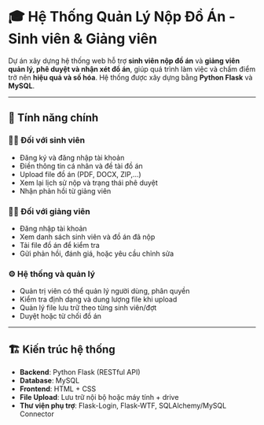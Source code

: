 # 🎓 Hệ Thống Quản Lý Nộp Đồ Án - Sinh viên & Giảng viên

Dự án xây dựng hệ thống web hỗ trợ **sinh viên nộp đồ án** và **giảng viên quản lý, phê duyệt và nhận xét đồ án**, giúp quá trình làm việc và chấm điểm trở nên **hiệu quả và số hóa**. Hệ thống được xây dựng bằng **Python Flask** và **MySQL**.

---

## 🚀 Tính năng chính

### 👩‍🎓 Đối với sinh viên
- Đăng ký và đăng nhập tài khoản
- Điền thông tin cá nhân và đề tài đồ án
- Upload file đồ án (PDF, DOCX, ZIP,...)
- Xem lại lịch sử nộp và trạng thái phê duyệt
- Nhận phản hồi từ giảng viên

### 👨‍🏫 Đối với giảng viên
- Đăng nhập tài khoản
- Xem danh sách sinh viên và đồ án đã nộp
- Tải file đồ án để kiểm tra
- Gửi phản hồi, đánh giá, hoặc yêu cầu chỉnh sửa


### ⚙️ Hệ thống và quản lý
- Quản trị viên có thể quản lý người dùng, phân quyền
- Kiểm tra định dạng và dung lượng file khi upload
- Quản lý file lưu trữ theo từng sinh viên/đợt
- Duyệt hoặc từ chối đồ án
---

## 🏗️ Kiến trúc hệ thống

- **Backend**: Python Flask (RESTful API)
- **Database**: MySQL
- **Frontend**: HTML + CSS 
- **File Upload**: Lưu trữ nội bộ hoặc máy tính + drive
- **Thư viện phụ trợ**: Flask-Login, Flask-WTF, SQLAlchemy/MySQL Connector


